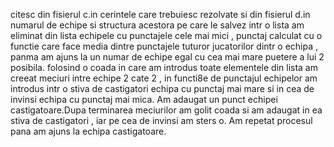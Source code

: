 citesc din fisierul c.in cerintele care trebuiesc rezolvate si din fisierul d.in numarul de echipe si structura acestora pe care le salvez intr o lista am eliminat din lista echipele cu punctajele cele mai mici , punctaj calculat cu o functie care face media dintre punctajele tuturor jucatorilor dintr o echipa , panma am ajuns la un numar de echipe egal cu cea mai mare puetere a lui 2 posibila. folosind o coada in care am introdus toate elementele din lista am creeat meciuri intre echipe 2 cate 2 , in functi8e de punctajul echipelor am introdus intr o stiva de castigatori echipa cu punctaj mai mare si in cea de invinsi echipa cu punctaj mai mica. Am adaugat un punct echipei castigatoare.Dupa terminarea meciurilor am golit coada si am adaugat in ea stiva de castigatori , iar pe cea de invinsi am sters o. Am repetat procesul pana am ajuns la echipa castigatoare.

